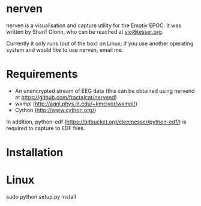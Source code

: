 nerven
======

nerven is a visualisation and capture utility for the Emotiv EPOC. It
was written by Sharif Olorin, who can be reached at sio@tesser.org. 

Currently it only runs (out of the box) on Linux; if you use another
operating system and would like to use nerven, email me.

Requirements
============

* An unencrypted stream of EEG data (this can be obtained using nervend 
  at https://github.com/fractalcat/nervend)
* wxmpl (http://agni.phys.iit.edu/~kmcivor/wxmpl/)
* Cython (http://www.cython.org/)

In addition, python-edf (https://bitbucket.org/cleemesser/python-edf/)
is required to capture to EDF files.

Installation
============

Linux
=====

sudo python setup.py install

